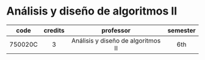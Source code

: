 # Análisis y diseño de algoritmos II

|  code   | credits |             professor              | semester |
|:-------:|:-------:|:----------------------------------:|:--------:|
| 750020C |   $3$   | Análisis y diseño de algoritmos II |   6th    |
